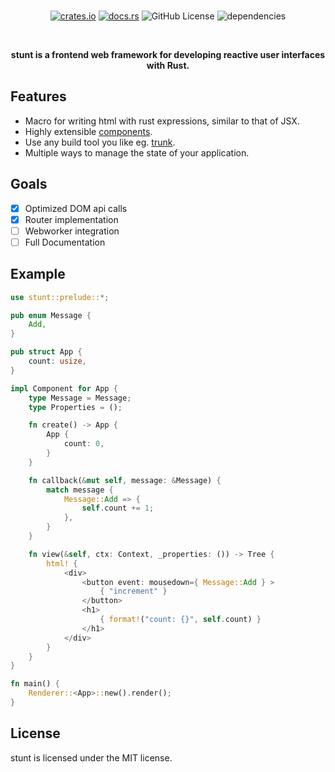 
<div align="center">
<br>

[![crates.io](https://img.shields.io/badge/crates.io-stunt-red?style=flat-square&logo=none)](https://crates.io/crates/stunt)
[![docs.rs](https://img.shields.io/badge/docs.rs-stunt-green?style=flat-square&logo=none)](https://docs.rs/stunt)
![GitHub License](https://img.shields.io/badge/license-MIT-red?style=flat-square&logo=none)
![dependencies](https://deps.rs/repo/github/proxin187/stunt/status.svg?style=flat-square)

<br>

<strong>stunt is a frontend web framework for developing reactive user interfaces with Rust.</strong>
</div>

## Features

* Macro for writing html with rust expressions, similar to that of JSX.
* Highly extensible [components](#component).
* Use any build tool you like eg. [trunk](https://trunkrs.dev/).
* Multiple ways to manage the state of your application.

## Goals

- [x] Optimized DOM api calls
- [x] Router implementation
- [ ] Webworker integration
- [ ] Full Documentation

## Example
```rust
use stunt::prelude::*;

pub enum Message {
    Add,
}

pub struct App {
    count: usize,
}

impl Component for App {
    type Message = Message;
    type Properties = ();

    fn create() -> App {
        App {
            count: 0,
        }
    }

    fn callback(&mut self, message: &Message) {
        match message {
            Message::Add => {
                self.count += 1;
            },
        }
    }

    fn view(&self, ctx: Context, _properties: ()) -> Tree {
        html! {
            <div>
                <button event: mousedown={ Message::Add } >
                    { "increment" }
                </button>
                <h1>
                    { format!("count: {}", self.count) }
                </h1>
            </div>
        }
    }
}

fn main() {
    Renderer::<App>::new().render();
}
```

## License
stunt is licensed under the MIT license.


